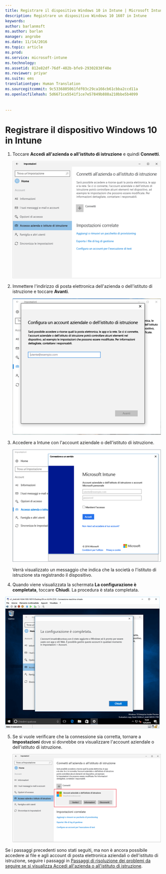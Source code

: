```yaml
---
title: Registrare il dispositivo Windows 10 in Intune | Microsoft Intune
description: Registrare un dispositivo Windows 10 1607 in Intune
keywords: 
author: barlanmsft
ms.author: barlan
manager: angrobe
ms.date: 11/14/2016
ms.topic: article
ms.prod: 
ms.service: microsoft-intune
ms.technology: 
ms.assetid: 812e82df-76df-402b-bfe9-29302838f40e
ms.reviewer: priyar
ms.suite: ems
translationtype: Human Translation
ms.sourcegitcommit: 9c5336805061fdf03c29ca166cb61cbba2ccd11a
ms.openlocfilehash: 5d6671ce5541f1ce7e57849b888a210bbe5b4099


---
```


# <a name="enroll-your-windows-10-device-in-intune"></a>Registrare il dispositivo Windows 10 in Intune

1.  Toccare **Accedi all'azienda o all'istituto di istruzione** e quindi **Connetti**.

    ![Toccare l'account Accedi all'azienda o all'istituto di istruzione](./media/w10-enroll-rs1-connect-to-work-or-school.png)

2.  Immettere l'indirizzo di posta elettronica dell'azienda o dell'istituto di istruzione e toccare **Avanti**.

    ![Immissione dell'account aziendale o dell'istituto di istruzione](./media/w10-enroll-rs1-set-up-work-or-school-account.png)

3. Accedere a Intune con l'account aziendale o dell'istituto di istruzione.

    ![Aggiungi un account aziendale o dell'istituto di istruzione](./media/w10-enroll-rs1-enter-your-credentials.png)

    Verrà visualizzato un messaggio che indica che la società o l'istituto di istruzione sta registrando il dispositivo.

4. Quando viene visualizzata la schermata **La configurazione è completata**, toccare **Chiudi**. La procedura è stata completata.

  ![Toccare Chiudi nella schermata "La configurazione è completata".](./media/w10-enroll-rs1-youre-all-set.png)

5. Se si vuole verificare che la connessione sia corretta, tornare a **Impostazioni** dove si dovrebbe ora visualizzare l'account aziendale o dell'istituto di istruzione.

    ![Convalida della corretta configurazione della connessione](./media/w10-enroll-rs1-validate-successful-enrollment.png)

Se i passaggi precedenti sono stati seguiti, ma non è ancora possibile accedere ai file e agli account di posta elettronica aziendali o dell'istituto di istruzione, seguire i passaggi in [Passaggi di risoluzione dei problemi da seguire se si visualizza Accedi all'azienda o all'istituto di istruzione](troubleshoot-your-windows-10-device-windows.md#troubleshooting-steps-to-follow-if-you-see-access-work-or-school).



<!--HONumber=Nov16_HO3-->


